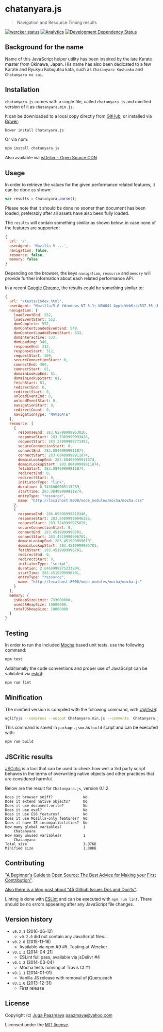 # chatanyara.js

> Navigation and Resource Timing results

[![wercker status](https://app.wercker.com/status/73c47c7a938cc03d2ea60f362a13048c/s "wercker status")](https://app.wercker.com/project/bykey/73c47c7a938cc03d2ea60f362a13048c)
[![Analytics](https://ga-beacon.appspot.com/UA-2643697-15/chatanyara.js/index?flat)](https://github.com/igrigorik/ga-beacon)
[![Development Dependency Status](https://gemnasium.com/paazmaya/chatanyara.js.svg)](https://gemnasium.com/paazmaya/chatanyara.js)

## Background for the name

Name of this JavaScript helper utility has been inspired by the late Karate master from
Okinawa, Japan. His name has also been dedicated to a few Karate and Ryukyu Kobujutsu
kata, such as `Chatanyara Kushanku` and `Chatanyara no sai`.

## Installation

`chatanyara.js` comes with a single file, called `chatanyara.js` and minified version of it as `chatanyara.min.js`.

It can be downloaded to a local copy directly from
[GitHub](https://raw.github.com/paazmaya/chatanyara.js/master/chatanyara.js),
or installed via [Bower](http://bower.io/):

```sh
bower install Chatanyara.js
```

Or via npm:

```sh
npm install chatanyara.js
```

Also available via [jsDelivr - Open Source CDN](http://www.jsdelivr.com/#!chatanyara.js "Chatanyara.js at jsDelivr - Open Source CDN").

## Usage

In order to retrieve the values for the given performance related features,
it can be done as shown:

```js
var results = Chatanyara.parse();
```

Please note that it should be done no sooner than document has been loaded,
preferably after all assets have also been fully loaded.

The `results` will contain something similar as shown below, in case none
of the features are supported:

```js
{
  url: '/',
  userAgent: 'Mozilla 5 ...',
  navigation: false,
  resource: false,
  memory: false
}
```

Depending on the browser, the keys `navigation`, `resource` and `memory` will provide
further information about each related performance API.

In a recent [Google Chrome](http://www.google.com/chrome‎), the results could be
something similar to:

```js
{
  url: "/tests/index.html",
  userAgent: "Mozilla/5.0 (Windows NT 6.1; WOW64) AppleWebKit/537.36 (KHTML, like Gecko) Chrome/35.0.1870.2 Safari/537.36",
  navigation: {
    loadEventEnd: 552,
    loadEventStart: 552,
    domComplete: 552,
    domContentLoadedEventEnd: 548,
    domContentLoadedEventStart: 533,
    domInteractive: 533,
    domLoading: 346,
    responseEnd: 312,
    responseStart: 312,
    requestStart: 309,
    secureConnectionStart: 0,
    connectEnd: 308,
    connectStart: 81,
    domainLookupEnd: 81,
    domainLookupStart: 81,
    fetchStart: 81,
    redirectEnd: 0,
    redirectStart: 0,
    unloadEventEnd: 0,
    unloadEventStart: 0,
    navigationStart: 0,
    redirectCount: 0,
    navigationType: "NAVIGATE"
  },
  resource: [
    {
      responseEnd: 283.82799999963026,
      responseStart: 283.5369999993418,
      requestStart: 283.37099999771453,
      secureConnectionStart: 0,
      connectEnd: 283.08499999911874,
      connectStart: 283.08499999911874,
      domainLookupEnd: 283.08499999911874,
      domainLookupStart: 283.08499999911874,
      fetchStart: 283.08499999911874,
      redirectEnd: 0,
      redirectStart: 0,
      initiatorType: "link",
      duration: 0.7430000005115289,
      startTime: 283.08499999911874,
      entryType: "resource",
      name: "http://localhost:8000/node_modules/mocha/mocha.css"
    },
    {
      responseEnd: 286.09899999719346,
      responseStart: 283.84899999946356,
      requestStart: 283.7249999975029,
      secureConnectionStart: 0,
      connectEnd: 283.4519999996701,
      connectStart: 283.4519999996701,
      domainLookupEnd: 283.4519999996701,
      domainLookupStart: 283.4519999996701,
      fetchStart: 283.4519999996701,
      redirectEnd: 0,
      redirectStart: 0,
      initiatorType: "script",
      duration: 2.6469999975233804,
      startTime: 283.4519999996701,
      entryType: "resource",
      name: "http://localhost:8000/node_modules/mocha/mocha.js"
    }
  ],
  memory: {
    jsHeapSizeLimit: 793000000,
    usedJSHeapSize: 10000000,
    totalJSHeapSize: 10000000
  }
}
```

## Testing

In order to run the included [Mocha](http://mochajs.org/ "Mocha is a feature-rich JavaScript test framework running on node.js and the browser, making asynchronous testing simple and fun")
based unit tests, use the following command:

```sh
npm test
```

Additionally the code conventions and proper use of JavaScript can be validated
via [eslint](http://eslint.org/ "The pluggable linting utility for JavaScript"):

```sh
npm run lint
```

## Minification

The minified version is compiled with the following command, with [UglifyJS](https://github.com/mishoo/UglifyJS2/ "JavaScript parser / mangler / compressor / beautifier toolkit"):

```sh
uglifyjs --compress --output Chatanyara.min.js --comments  Chatanyara.js
```

This command is saved in `package.json` as `build` script and can be executed with:

```sh
npm run build
```

## JSCritic results

[JSCritic](http://jscritic.com/ "Quickly check how well 3rd party script behaves")
is a tool that can be used to check how well a 3rd party script behaves in the
terms of overwriting native objects and other practices that are considered harmful.

Below are the result for `Chatanyara.js`, version 0.1.2.

```
Does it browser sniff?              No
Does it extend native objects?      No
Does it use document.write?         No
Does it use eval?                   No
Does it use ES6 features?           No
Does it use Mozilla-only features?  No
Does it have IE incompatibilities?  No
How many global variables?          1
    Chatanyara
How many unused variables?          1
    Chatanyara
Total size                          3.07KB
Minified size                       1.08KB
```

## Contributing

["A Beginner's Guide to Open Source: The Best Advice for Making your First Contribution"](http://hf.heidilabs.com/blog/a-beginners-guide-to-open-source-making-your-first-contribution).

[Also there is a blog post about "45 Github Issues Dos and Don’ts"](https://davidwalsh.name/45-github-issues-dos-donts).

Linting is done with [ESLint](http://eslint.org) and can be executed with `npm run lint`.
There should be no errors appearing after any JavaScript file changes.

## Version history

* `v0.2.1` (2016-06-12)
  - `v0.2.0` did not contain any JavaScript files...
* `v0.2.0` (2015-11-16)
  - Available via npm #9 #5. Testing at Wercker
* `v0.1.3` (2014-04-21)
  - ESLint full pass, available via jsDelivr #4
* `v0.1.2` (2014-03-04)
  - Mocha tests running at Travis CI #1
* `v0.1.1` (2014-01-01)
  - Vanilla JS release with removal of jQuery.each
* `v0.1.0` (2013-12-31)
  - First release

## License

Copyright (c) [Juga Paazmaya](https://paazmaya.fi) <paazmaya@yahoo.com>

Licensed under the [MIT license](LICENSE).
